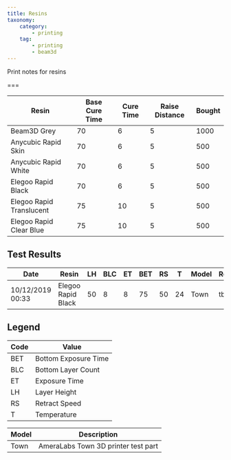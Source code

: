```yaml
---
title: Resins
taxonomy:
    category:
        - printing
    tag:
        - printing
        - beam3d
---
```


Print notes for resins

===

Resin                    | Base Cure Time | Cure Time | Raise Distance | Bought
------------------------ | -------------- | ----------| -------------- | ------
Beam3D Grey              |             70 |         6 |              5 |   1000
Anycubic Rapid Skin      |             70 |         6 |              5 |    500
Anycubic Rapid White     |             70 |         6 |              5 |    500
Elegoo Rapid Black       |             70 |         6 |              5 |    500
Elegoo Rapid Translucent |             75 |        10 |              5 |    500
Elegoo Rapid Clear Blue  |             75 |        10 |              5 |    500

## Test Results

Date             | Resin              | LH | BLC | ET | BET | RS | T  | Model | Result
---------------- | ------------------ | -- | --- | -- | --- | -- | -- | ----- | ------
10/12/2019 00:33 | Elegoo Rapid Black | 50 |   8 |  8 |  75 | 50 | 24 | Town  | tbc...

## Legend

Code | Value
---- | ------------
BET  | Bottom Exposure Time
BLC  | Bottom Layer Count
ET   | Exposure Time
LH   | Layer Height
RS   | Retract Speed
T    | Temperature

Model | Description
----- | -----------
Town  | AmeraLabs Town 3D printer test part
